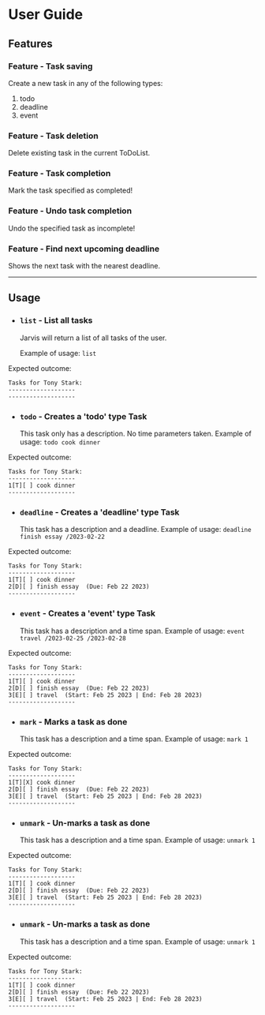 # User Guide

## Features 

### Feature - Task saving

Create a new task in any of the following types:
1. todo
2. deadline
3. event

### Feature - Task deletion

Delete existing task in the current ToDoList.

### Feature - Task completion

Mark the task specified as completed!

### Feature - Undo task completion

Undo the specified task as incomplete!

### Feature - Find next upcoming deadline

Shows the next task with the nearest deadline.

---

## Usage

- ### `list` - List all tasks

    Jarvis will return a list of all tasks of the user.

    Example of usage: `list`

Expected outcome:

```
Tasks for Tony Stark:
-------------------
-------------------
```

- ### `todo` - Creates a 'todo' type Task

    This task only has a description. No time parameters taken.
    Example of usage: `todo cook dinner`

Expected outcome:

```
Tasks for Tony Stark:
-------------------
1[T][ ] cook dinner
-------------------
```

- ### `deadline` - Creates a 'deadline' type Task

    This task has a description and a deadline.
    Example of usage: `deadline finish essay /2023-02-22`

Expected outcome:

```
Tasks for Tony Stark:
-------------------
1[T][ ] cook dinner
2[D][ ] finish essay  (Due: Feb 22 2023)
-------------------
```

- ### `event` - Creates a 'event' type Task

    This task has a description and a time span.
    Example of usage: `event travel /2023-02-25 /2023-02-28`

Expected outcome:

```
Tasks for Tony Stark:
-------------------
1[T][ ] cook dinner
2[D][ ] finish essay  (Due: Feb 22 2023)
3[E][ ] travel  (Start: Feb 25 2023 | End: Feb 28 2023)
-------------------
```

- ### `mark` - Marks a task as done

    This task has a description and a time span.
    Example of usage: `mark 1`

Expected outcome:

```
Tasks for Tony Stark:
-------------------
1[T][X] cook dinner
2[D][ ] finish essay  (Due: Feb 22 2023)
3[E][ ] travel  (Start: Feb 25 2023 | End: Feb 28 2023)
-------------------
```

- ### `unmark` - Un-marks a task as done

    This task has a description and a time span.
    Example of usage: `unmark 1`

Expected outcome:

```
Tasks for Tony Stark:
-------------------
1[T][ ] cook dinner
2[D][ ] finish essay  (Due: Feb 22 2023)
3[E][ ] travel  (Start: Feb 25 2023 | End: Feb 28 2023)
-------------------
```

- ### `unmark` - Un-marks a task as done

    This task has a description and a time span.
    Example of usage: `unmark 1`

Expected outcome:

```
Tasks for Tony Stark:
-------------------
1[T][ ] cook dinner
2[D][ ] finish essay  (Due: Feb 22 2023)
3[E][ ] travel  (Start: Feb 25 2023 | End: Feb 28 2023)
-------------------
```
